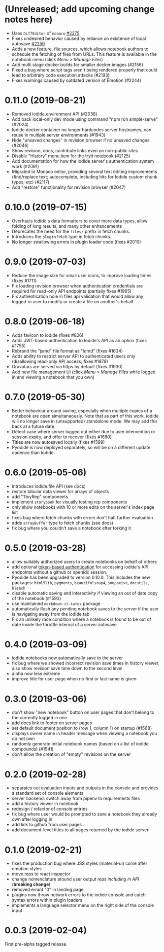 # (Unreleased; add upcoming change notes here)

- Uses `DiffEditor` of `monaco` [#2275](https://github.com/iodide-project/iodide/issues/2259)
- Fixes undesired behavior caused by reliance on existence of local autosave [#2259](https://github.com/iodide-project/iodide/issues/2259)
- Adds a new feature, file sources, which allows notebook authors to    
  schedule the fetching of files from URLs. This feature is available in the notebook menu (click _Menu > Manage Files_)
- Add multi stage docker builds for smaller docker images (#2156)
- Fixed a bug where script tags aren't being rendered properly that could lead
  to arbitrary code execution attacks (#2193)
- Fixes warnings caused by outdated version of Emotion (#2244)

# 0.11.0 (2019-08-21)

- Removed iodide.environment API (#2038)
- Add back local-only dev mode using command "npm run simple-serve" (#2024)
- Iodide docker container no longer hardcodes server hostnames, can
  reuse in multiple server environments (#1943)
- Hide "unsaved changes" in revision browser if no unsaved changes (#2046)
- Show revision, docs, contribute links even on non-public sites
- Disable "History" menu item for the tryit notebook (#2125)
- Add documentation for how the Iodide server's authentication system work (#2091)
- Migrated to Monaco editor, providing several text editing improvements (find/replace text; autocomplete, including hits for Iodide custom chunk types; etc) (#2117)
- Add "restore" functionality for revision browser (#2047)

# 0.10.0 (2019-07-15)

- Overhauls Iodide's data formatters to cover more data types, allow folding of long results, and many other enhancements
- Deprecates the need for the `files/` prefix in fetch chunks.
- Introduces the `plugin` fetch type in fetch chunks.
- No longer swallowing errors in plugin loader code (fixes #2010)

# 0.9.0 (2019-07-03)

- Reduce the image size for small user icons, to improve loading times (fixes #1711)
- Fix loading revision browser when authentication credentials are required
  for read-only API endpoints (partially fixes #1965)
- Fix authentication hole in files api validation that would allow any logged-in
  user to modify or create a file on another's behalf.

# 0.8.0 (2019-06-18)

- Adds favicon to iodide (fixes #826)
- Adds JWT-based authentication to Iodide's API as an option (fixes #1755)
- Rebrand the "jsmd" file format as "iomd" (fixes #1634)
- Adds ability to restrict server API to authenticated users only
  (disallowing read-only API access; fixes #1879)
- Gravatars are served via https by default (fixes #1930)
- Add new file management UI (click _Menu > Manage Files_ while logged in and
  viewing a notebook that you own)

# 0.7.0 (2019-05-30)

- Better behaviour around saving, especially when multiple copies
  of a notebook are open simultaneously. Note that as part of this
  work, iodide will no longer save in (unsupported) standalone mode.
  We may add this back at a future date.
- Detect case where server logged out either due to user intervention
  or session expiry, and offer to recover (fixes #1680)
- Titles are now autosaved locally (fixes #1599)
- Pyodide is now deployed separately, so will be on a different update
  cadence than Iodide.

# 0.6.0 (2019-05-06)

- introduces iodide.file API (see docs)
- restore tabular data viewer for arrays of objects
- add "TinyRep" components
- implement `storybook` for visually testing rep components
- only show notebooks with 10 or more edits on the server's index page list
- fixes bug where fetch chunks with errors don't halt further evaluation
- adds `arrayBuffer` type to fetch chunks (see docs)
- fix bug where you couldn't save a notebook after forking it

# 0.5.0 (2019-03-28)

- allow suitably authorized users to create notebooks on behalf of others
- add optional [token-based authentication](https://www.django-rest-framework.org/api-guide/authentication/#tokenauthentication)
  for accessing iodide's API endpoints without a github or openidc session.
- Pyodide has been upgraded to version 0.10.0. This includes the new packages:
  `html5lib`, `pygments`, `beautifulsoup4`, `soupseive`, `docutils`, `bleach`
- disable automatic saving and interactivity if viewing an out of
  date copy of the notebook (#1593)
- use maintained `markdown-it-katex` package
- automatically flush any pending notebook saves to the server if the
  user is navigating away from the iodide tab
- Fix an unlikely race condition where a notebook is found to be out
  of date inside the throttle interval of a server autosave

# 0.4.0 (2019-03-09)

- iodide notebooks now automatically save to the server
- fix bug where we showed incorrect revision save times in history viewer,
  also show revision save time down to the second level
- alpha now less extreme
- improve title for user page when no first or last name is given

# 0.3.0 (2019-03-06)

- don't show "new notebook" button on user pages that don't belong to
  the currently logged in one
- add docs link to footer on server pages
- set default document position to (row 1, column 1) on startup (#1568)
- displays owner name in header message when viewing a notebook you do not own
- randomly generate initial notebook names (based on a list of iodide compounds) (#1541)
- don't allow the creation of "empty" revisions on the server

# 0.2.0 (2019-02-28)

- separates out evaluation inputs and outputs in the console and provides a standard set of console elements
- server backend: switch away from pipenv to requirements files
- add a history viewer in notebook
- redesign / refactor of console entries
- fix bug where user would be prompted to save a notebook they already own after logging in
- add link to github from user pages
- add document-level titles to all pages returned by the iodide server

# 0.1.0 (2019-02-21)

- fixes the production bug where JSS styles (material-ui) come after emotion styles
- move reps to react inspector
- change nomenclature around user output reps _including in API_ (**breaking change**)
- removed errant "0" in landing page
- plugins now throw network errors to the iodide console and catch syntax errors within plugin loaders
- implements a language selector menu on the right side of the console input

# 0.0.3 (2019-02-04)

First pre-alpha tagged release.
